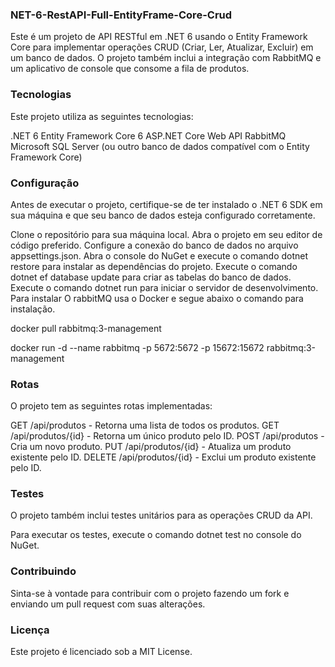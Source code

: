 ### NET-6-RestAPI-Full-EntityFrame-Core-Crud
Este é um projeto de API RESTful em .NET 6 usando o Entity Framework Core para implementar operações CRUD (Criar, Ler, Atualizar, Excluir) em um banco de dados. O projeto também inclui a integração com RabbitMQ e um aplicativo de console que consome a fila de produtos.

### Tecnologias
Este projeto utiliza as seguintes tecnologias:

 .NET 6
 Entity Framework Core 6
 ASP.NET Core Web API
 RabbitMQ
 Microsoft SQL Server (ou outro banco de dados compatível com o Entity Framework Core)

### Configuração
 Antes de executar o projeto, certifique-se de ter instalado o .NET 6 SDK em sua máquina e que seu banco de dados esteja configurado corretamente.
 
Clone o repositório para sua máquina local.
Abra o projeto em seu editor de código preferido.
Configure a conexão do banco de dados no arquivo appsettings.json.
Abra o console do NuGet e execute o comando dotnet restore para instalar as dependências do projeto.
Execute o comando dotnet ef database update para criar as tabelas do banco de dados.
Execute o comando dotnet run para iniciar o servidor de desenvolvimento.
Para instalar O rabbitMQ usa o Docker e segue abaixo o comando para instalação.

docker pull rabbitmq:3-management

docker run -d --name rabbitmq -p 5672:5672 -p 15672:15672 rabbitmq:3-management


### Rotas
O projeto tem as seguintes rotas implementadas:

GET /api/produtos - Retorna uma lista de todos os produtos.
GET /api/produtos/{id} - Retorna um único produto pelo ID.
POST /api/produtos - Cria um novo produto.
PUT /api/produtos/{id} - Atualiza um produto existente pelo ID.
DELETE /api/produtos/{id} - Exclui um produto existente pelo ID.

### Testes
O projeto também inclui testes unitários para as operações CRUD da API.

Para executar os testes, execute o comando dotnet test no console do NuGet.

### Contribuindo
Sinta-se à vontade para contribuir com o projeto fazendo um fork e enviando um pull request com suas alterações.

### Licença
Este projeto é licenciado sob a MIT License.
